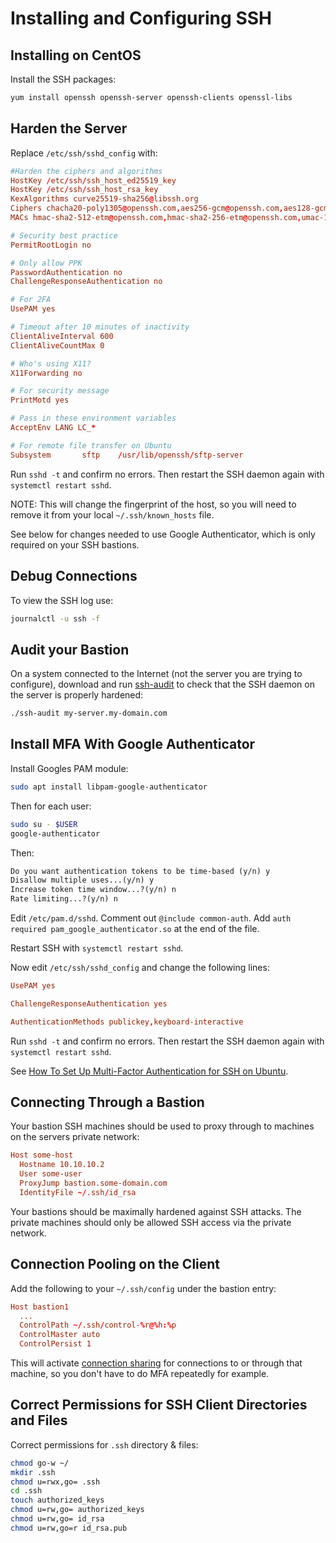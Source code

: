 # Installing and Configuring SSH

## Installing on CentOS

Install the SSH packages:

```sh
yum install openssh openssh-server openssh-clients openssl-libs
```

## Harden the Server

Replace `/etc/ssh/sshd_config` with:

```conf
#Harden the ciphers and algorithms
HostKey /etc/ssh/ssh_host_ed25519_key
HostKey /etc/ssh/ssh_host_rsa_key
KexAlgorithms curve25519-sha256@libssh.org
Ciphers chacha20-poly1305@openssh.com,aes256-gcm@openssh.com,aes128-gcm@openssh.com,aes256-ctr,aes192-ctr,aes128-ctr
MACs hmac-sha2-512-etm@openssh.com,hmac-sha2-256-etm@openssh.com,umac-128-etm@openssh.com

# Security best practice
PermitRootLogin no

# Only allow PPK
PasswordAuthentication no
ChallengeResponseAuthentication no

# For 2FA
UsePAM yes

# Timeout after 10 minutes of inactivity
ClientAliveInterval 600
ClientAliveCountMax 0

# Who's using X11?
X11Forwarding no

# For security message
PrintMotd yes

# Pass in these environment variables
AcceptEnv LANG LC_*

# For remote file transfer on Ubuntu
Subsystem       sftp    /usr/lib/openssh/sftp-server
```

Run `sshd -t` and confirm no errors. Then restart the SSH daemon again with `systemctl restart sshd`.

NOTE: This will change the fingerprint of the host, so you will need to remove it from your local `~/.ssh/known_hosts` file.

See below for changes needed to use Google Authenticator, which is only required on your SSH bastions.

## Debug Connections

To view the SSH log use:

```bash
journalctl -u ssh -f
```

## Audit your Bastion

On a system connected to the Internet (not the server you are trying to configure), download and run [ssh-audit](https://github.com/arthepsy/ssh-audit) to check that the SSH daemon on the server is properly hardened:

```sh
./ssh-audit my-server.my-domain.com
```

## Install MFA With Google Authenticator

Install Googles PAM module:

```sh
sudo apt install libpam-google-authenticator
```

Then for each user:

```bash
sudo su - $USER
google-authenticator
```

Then:

```txt
Do you want authentication tokens to be time-based (y/n) y
Disallow multiple uses...(y/n) y
Increase token time window...?(y/n) n
Rate limiting...?(y/n) n
```

Edit `/etc/pam.d/sshd`.  Comment out `@include common-auth`.  Add `auth required pam_google_authenticator.so` at the end of the file.

Restart SSH with `systemctl restart sshd`.

Now edit `/etc/ssh/sshd_config` and change the following lines:

```conf
UsePAM yes

ChallengeResponseAuthentication yes

AuthenticationMethods publickey,keyboard-interactive
```

Run `sshd -t` and confirm no errors. Then restart the SSH daemon again with `systemctl restart sshd`.

See [How To Set Up Multi-Factor Authentication for SSH on Ubuntu](https://www.digitalocean.com/community/tutorials/how-to-set-up-multi-factor-authentication-for-ssh-on-ubuntu-16-04).

## Connecting Through a Bastion

Your bastion SSH machines should be used to proxy through to machines on the servers private network:

```conf
Host some-host
  Hostname 10.10.10.2
  User some-user
  ProxyJump bastion.some-domain.com
  IdentityFile ~/.ssh/id_rsa
```

Your bastions should be maximally hardened against SSH attacks.  The private machines should only be allowed SSH access via the private network.

## Connection Pooling on the Client

Add the following to your `~/.ssh/config` under the bastion entry:

```conf
Host bastion1
  ...
  ControlPath ~/.ssh/control-%r@%h:%p
  ControlMaster auto
  ControlPersist 1
```

This will activate [connection sharing](https://tanguy.ortolo.eu/blog/article42/ssh-connection-sharing) for connections to or through that machine, so you don't have to do MFA repeatedly for example.

## Correct Permissions for SSH Client Directories and Files

Correct permissions for `.ssh` directory & files:

```sh
chmod go-w ~/
mkdir .ssh
chmod u=rwx,go= .ssh
cd .ssh
touch authorized_keys
chmod u=rw,go= authorized_keys
chmod u=rw,go= id_rsa
chmod u=rw,go=r id_rsa.pub
```
